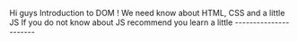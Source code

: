 Hi guys
Introduction to DOM !
We need know about HTML, CSS and a little JS
If you do not know about JS recommend you learn a little
-_-_-_-_-_-_-_-_-_-_-_-_-_-_-_-_-_-_-_-_-_-_